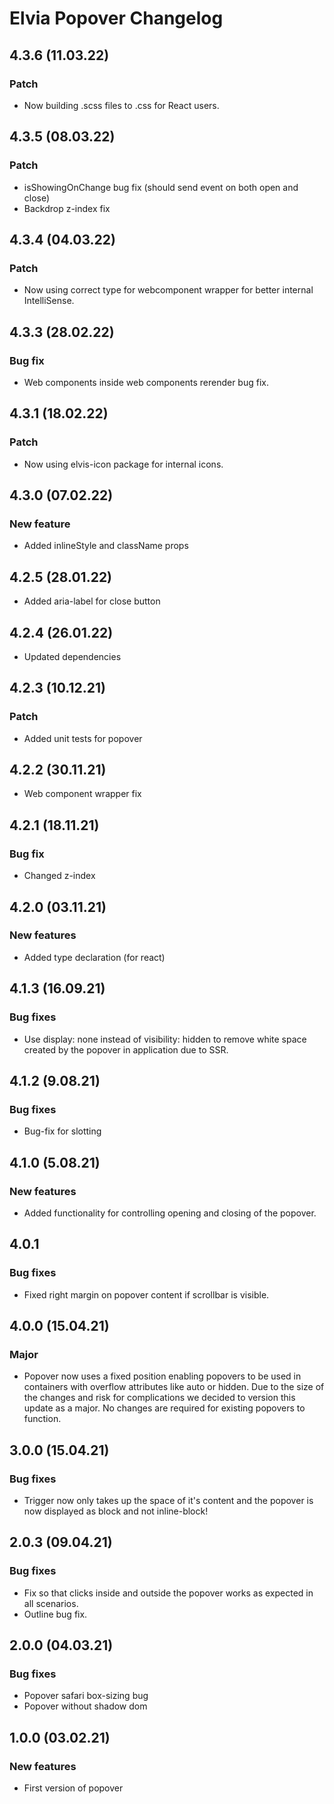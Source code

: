# Elvia Popover Changelog

## 4.3.6 (11.03.22)

### Patch

- Now building .scss files to .css for React users.

## 4.3.5 (08.03.22)

### Patch

- isShowingOnChange bug fix (should send event on both open and close)
- Backdrop z-index fix

## 4.3.4 (04.03.22)

### Patch

- Now using correct type for webcomponent wrapper for better internal IntelliSense.

## 4.3.3 (28.02.22)

### Bug fix

- Web components inside web components rerender bug fix.

## 4.3.1 (18.02.22)

### Patch

- Now using elvis-icon package for internal icons.

## 4.3.0 (07.02.22)

### New feature

- Added inlineStyle and className props

## 4.2.5 (28.01.22)

- Added aria-label for close button

## 4.2.4 (26.01.22)

- Updated dependencies

## 4.2.3 (10.12.21)

### Patch

- Added unit tests for popover

## 4.2.2 (30.11.21)

- Web component wrapper fix

## 4.2.1 (18.11.21)

### Bug fix

- Changed z-index

## 4.2.0 (03.11.21)

### New features

- Added type declaration (for react)

## 4.1.3 (16.09.21)

### Bug fixes

- Use display: none instead of visibility: hidden to remove white space created by the popover in application
  due to SSR.

## 4.1.2 (9.08.21)

### Bug fixes

- Bug-fix for slotting

## 4.1.0 (5.08.21)

### New features

- Added functionality for controlling opening and closing of the popover.

## 4.0.1

### Bug fixes

- Fixed right margin on popover content if scrollbar is visible.

## 4.0.0 (15.04.21)

### Major

- Popover now uses a fixed position enabling popovers to be used in containers with overflow attributes like
  auto or hidden. Due to the size of the changes and risk for complications we decided to version this update
  as a major. No changes are required for existing popovers to function.

## 3.0.0 (15.04.21)

### Bug fixes

- Trigger now only takes up the space of it's content and the popover is now displayed as block and not
  inline-block!

## 2.0.3 (09.04.21)

### Bug fixes

- Fix so that clicks inside and outside the popover works as expected in all scenarios.
- Outline bug fix.

## 2.0.0 (04.03.21)

### Bug fixes

- Popover safari box-sizing bug
- Popover without shadow dom

## 1.0.0 (03.02.21)

### New features

- First version of popover
